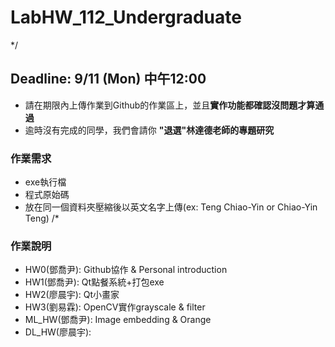 # LabHW_112_Undergraduate
*/
## Deadline: 9/11 (Mon) 中午12:00
- 請在期限內上傳作業到Github的作業區上，並且**實作功能都確認沒問題才算通過**
- 逾時沒有完成的同學，我們會請你 **"退選"林達德老師的專題研究**
### 作業需求
- exe執行檔
- 程式原始碼
- 放在同一個資料夾壓縮後以英文名字上傳(ex: Teng Chiao-Yin or Chiao-Yin Teng)
/*
### 作業說明
- HW0(鄧喬尹): Github協作 & Personal introduction
- HW1(鄧喬尹): Qt點餐系統+打包exe
- HW2(廖晨宇): Qt小畫家
- HW3(劉易霖): OpenCV實作grayscale & filter
- ML_HW(鄧喬尹): Image embedding & Orange
- DL_HW(廖晨宇):

